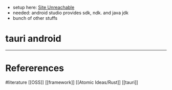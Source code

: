 - setup here: [Site Unreachable](https://betterprogramming.pub/getting-started-using-tauri-mobile-6f90de5b098)
- needed: android studio provides sdk, ndk. and java jdk  
- bunch of other stuffs 









# tauri android
--- 
# Refererences 



#literature [[OSS]] [[framework]] [[Atomic Ideas/Rust]] [[tauri]]